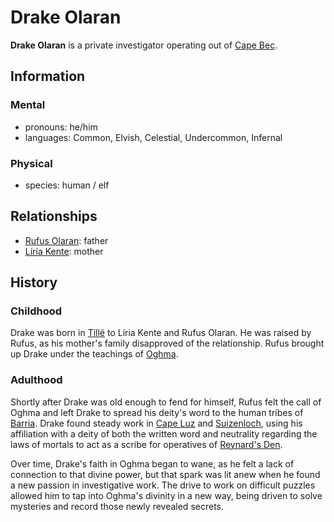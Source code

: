 # Drake Olaran

**Drake Olaran** is a private investigator operating out of [Cape Bec](../../../societies/esterfell-accord/cape-bec/).

## Information

### Mental

- pronouns: he/him
- languages: Common, Elvish, Celestial, Undercommon, Infernal

### Physical

- species: human / elf

## Relationships

- [Rufus Olaran](../../the-chosen/members/rufus-olaran.md): father
- [Líria Kente](../../../societies/esterfell-accord/citizenry/liria-kente.md): mother

## History

### Childhood

Drake was born in [Tillë](../../../societies/esterfell-accord/tille.md) to Líria Kente and Rufus Olaran. He was raised by Rufus, as his mother's family disapproved of the relationship. Rufus brought up Drake under the teachings of [Oghma](../../../../ch-3-stories-of-mote/pantheons/index.md#borrowed-pantheon).

### Adulthood

Shortly after Drake was old enough to fend for himself, Rufus felt the call of Oghma and left Drake to spread his deity's word to the human tribes of [Barria](../../../../ch-4-esterfell-gazetteer/esterfell/barria.md). Drake found steady work in [Cape Luz](../../../societies/esterfell-accord/cape-luz.md) and [Suizenloch](../../../societies/esterfell-accord/suizenloch/), using his affiliation with a deity of both the written word and neutrality regarding the laws of mortals to act as a scribe for operatives of [Reynard's Den](../).

Over time, Drake's faith in Oghma began to wane, as he felt a lack of connection to that divine power, but that spark was lit anew when he found a new passion in investigative work. The drive to work on difficult puzzles allowed him to tap into Oghma's divinity in a new way, being driven to solve mysteries and record those newly revealed secrets.
